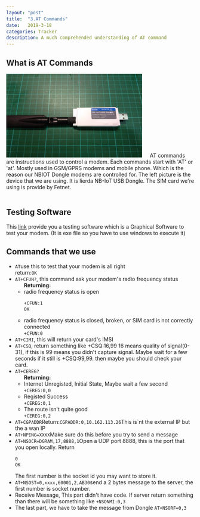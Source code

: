 ```yaml
---
layout: "post"
title:  "3.AT Commands"
date:   2019-3-18
categories: Tracker
description: A much comprehended understanding of AT command
---
```

<h2>What is AT Commands</h2>
<div class='row'>
 	<img src="/images/dongle.jpg" style="width: 26em;height:16em; margin-right: 1.2em;">
 	AT commands are instructions used to control a modem. Each commands start with 'AT' or 'at'. Mostly used in GSM/GPRS modems and mobile phone. Which is the reason our NBIOT Dongle modems are controlled for. The left picture is the device that we are using. It is lierda NB-IoT USB Dongle. The SIM card we're using is provide by Fetnet.
</div><br>
<h2>Testing Software</h2>
This <a href="/assets/downloads/sscom5.11a.zip" download>link</a> provide you a testing software which is a Graphical Software to test your modem. (It is exe file so you have to use windows to execute it)
<br>
<h2>Commands that we use</h2>
<ul>
	<li>
		<code>AT</code>use this to test that your modem is all right
		<br>
		return:<code>OK</code>
	</li>
	<li>
		<code>AT+CFUN?</code>, this command ask your modem's radio frequency status
		<ul>
			<b>Returning:</b>
			<li>radio frequency status is open<br>
				<pre style="padding-right: 48em;"><code>+CFUN:1<br>OK</code></pre>
			</li>
			<li>radio frequency status is closed, broken, or SIM card is not correctly connected<br>
				<code>+CFUN:0</code><br>
			</li>
		</ul>
	<li>
		<code>AT+CIMI</code>, this will return your card's IMSI
	</li>
	<li>
		<code>AT+CSQ</code>, return something like +CSQ:16,99 16 means quality of signal(0-31), if this is 99 means you didn't capture signal. Maybe wait for a few seconds if it still is +CSQ:99,99. then maybe you should check your card.
	</li>
	<li><code>AT+CEREG?</code>
		<ul>
			<b>Returning:</b>
			<li>Internet Unregisted, Initial State, Maybe wait a few second<br>
				<code>+CEREG:0,0</code>
			</li>
			<li>Registed Success<br>
				<code>+CEREG:0,1</code>
			</li>
			<li>The route isn't quite good<br>
				<code>+CEREG:0,2</code>
			</li>
		</ul>
	</li>
	<li><code>AT+CGPADDR</code>Return:<code>CGPADDR:0,10.162.113.26</code>This is`nt the external IP but the a wan IP</li>
	<li><code>AT+NPING=XXXX</code>Make sure do this before you try to send a message</li>
	<li><code>AT+NSOCR=DGRAM,17,8888,1</code>Open a UDP port 8888, this is the port that you open locally. Return<pre><code>0
OK</code></pre>The first number is the socket id you may want to store it.
	</li>
	<li><code>AT+NSOST=0,xxxx,60001,2,AB30</code>send a 2 bytes message to the server, the first number is socket number.</li>
	<li>Receive Message, This part didn't have code. If server return something than there will be something like <code>+NSONMI:0,3</code></li>
	<li>The last part, we have to take the message from Dongle <code>AT+NSORF=0,3</code></li>
<!-- </ul> -->